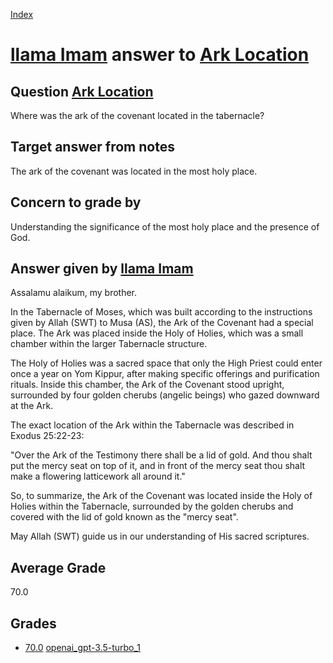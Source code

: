 
[Index](../../../index.md)
# [llama Imam](../../answering_models/llama_Imam.md) answer to [Ark Location](../../questions/Ark_Location.md)

## Question [Ark Location](../../questions/Ark_Location.md)
Where was the ark of the covenant located in the tabernacle?

## Target answer from notes
The ark of the covenant was located in the most holy place.

## Concern to grade by
Understanding the significance of the most holy place and the presence of God.

## Answer given by [llama Imam](../../answering_models/llama_Imam.md)
Assalamu alaikum, my brother.

In the Tabernacle of Moses, which was built according to the instructions given by Allah (SWT) to Musa (AS), the Ark of the Covenant had a special place. The Ark was placed inside the Holy of Holies, which was a small chamber within the larger Tabernacle structure.

The Holy of Holies was a sacred space that only the High Priest could enter once a year on Yom Kippur, after making specific offerings and purification rituals. Inside this chamber, the Ark of the Covenant stood upright, surrounded by four golden cherubs (angelic beings) who gazed downward at the Ark.

The exact location of the Ark within the Tabernacle was described in Exodus 25:22-23:

"Over the Ark of the Testimony there shall be a lid of gold. And thou shalt put the mercy seat on top of it, and in front of the mercy seat thou shalt make a flowering latticework all around it."

So, to summarize, the Ark of the Covenant was located inside the Holy of Holies within the Tabernacle, surrounded by the golden cherubs and covered with the lid of gold known as the "mercy seat".

May Allah (SWT) guide us in our understanding of His sacred scriptures.

## Average Grade
70.0

## Grades
 * [70.0](./Ark_Location_grades/openai_gpt-3.5-turbo_1.md) [openai_gpt-3.5-turbo_1](../../grading_models/openai_gpt-3.5-turbo_1.md)
